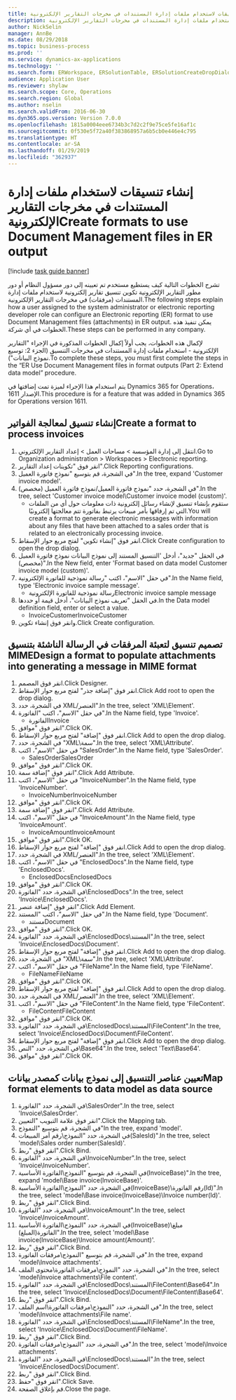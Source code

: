 ```yaml
---
title: إنشاء تنسيقات لاستخدام ملفات إدارة المستندات في مخرجات التقارير الإلكترونية
description: تشرح الخطوات التالية كيف يستطيع مستخدم تم تعيينه إلى دور مسؤول النظام أو دور مطور التقارير الإلكترونية تكوين تنسيق تقارير إلكترونية لاستخدام ملفات إدارة المستندات في مخرجات التقارير الإلكترونية.
author: NickSelin
manager: AnnBe
ms.date: 08/29/2018
ms.topic: business-process
ms.prod: ''
ms.service: dynamics-ax-applications
ms.technology: ''
ms.search.form: ERWorkspace, ERSolutionTable, ERSolutionCreateDropDialog, EROperationDesigner, ERComponentTypeDropDialog
audience: Application User
ms.reviewer: shylaw
ms.search.scope: Core, Operations
ms.search.region: Global
ms.author: nselin
ms.search.validFrom: 2016-06-30
ms.dyn365.ops.version: Version 7.0.0
ms.openlocfilehash: 1815a0004eee6734b3c7d2c2f9e75ce5fe16af1c
ms.sourcegitcommit: 0f530e5f72a40f383868957a6b5cb0e446e4c795
ms.translationtype: HT
ms.contentlocale: ar-SA
ms.lasthandoff: 01/29/2019
ms.locfileid: "362937"
---
```

# <a name="create-formats-to-use-document-management-files-in-er-output"></a><span data-ttu-id="7bccf-103">إنشاء تنسيقات لاستخدام ملفات إدارة المستندات في مخرجات التقارير الإلكترونية</span><span class="sxs-lookup"><span data-stu-id="7bccf-103">Create formats to use Document Management files in ER output</span></span>

[!include [task guide banner](../../includes/task-guide-banner.md)]

<span data-ttu-id="7bccf-104">تشرح الخطوات التالية كيف يستطيع مستخدم تم تعيينه إلى دور مسؤول النظام أو دور مطور التقارير الإلكترونية تكوين تنسيق تقارير إلكترونية لاستخدام ملفات إدارة المستندات (مرفقات) في مخرجات التقارير الإلكترونية.</span><span class="sxs-lookup"><span data-stu-id="7bccf-104">The following steps explain how a user assigned to the system administrator or electronic reporting developer role can configure an Electronic reporting (ER) format to use Document Management files (attachments) in ER output.</span></span> <span data-ttu-id="7bccf-105">يمكن تنفيذ هذه الخطوات في أي شركة.</span><span class="sxs-lookup"><span data-stu-id="7bccf-105">These steps can be performed in any company.</span></span>

<span data-ttu-id="7bccf-106">لإكمال هذه الخطوات، يجب أولاً إكمال الخطوات المذكورة في الإجراء "التقارير الإلكترونية - استخدام ملفات إدارة المستندات في مخرجات التنسيق (الجزء 2: توسيع نموذج البيانات").</span><span class="sxs-lookup"><span data-stu-id="7bccf-106">To complete these steps, you must first complete the steps in the “ER Use Document Management files in format outputs (Part 2: Extend data model” procedure.</span></span>

<span data-ttu-id="7bccf-107">يتم استخدام هذا الإجراء لميزة تمت إضافتها في Dynamics 365 for Operations، الإصدار 1611.</span><span class="sxs-lookup"><span data-stu-id="7bccf-107">This procedure is for a feature that was added in Dynamics 365 for Operations version 1611.</span></span>


## <a name="create-a-format-to-process-invoices"></a><span data-ttu-id="7bccf-108">إنشاء تنسيق لمعالجة الفواتير</span><span class="sxs-lookup"><span data-stu-id="7bccf-108">Create a format to process invoices</span></span>
1. <span data-ttu-id="7bccf-109">انتقل إلى إدارة المؤسسة > مساحات العمل‬ > إعداد التقارير الإلكتروني‬.</span><span class="sxs-lookup"><span data-stu-id="7bccf-109">Go to Organization administration > Workspaces > Electronic reporting.</span></span>
2. <span data-ttu-id="7bccf-110">انقر فوق "تكوينات إعداد التقارير‬".</span><span class="sxs-lookup"><span data-stu-id="7bccf-110">Click Reporting configurations.</span></span>
3. <span data-ttu-id="7bccf-111">في الشجرة، قم بتوسيع "نموذج فاتورة العميل".</span><span class="sxs-lookup"><span data-stu-id="7bccf-111">In the tree, expand 'Customer invoice model'.</span></span>
4. <span data-ttu-id="7bccf-112">في الشجرة، حدد "نموذج فاتورة العميل‬/نموذج فاتورة العميل‬ (مخصص)".</span><span class="sxs-lookup"><span data-stu-id="7bccf-112">In the tree, select 'Customer invoice model\Customer invoice model (custom)'.</span></span>
    * <span data-ttu-id="7bccf-113">ستقوم بإنشاء تنسيق لإنشاء رسائل إلكترونية ذات معلومات حول أي من الملفات التي تم إرفاقها بأمر مبيعات يرتبط بفاتورة تتم معالجتها إلكترونيًا.</span><span class="sxs-lookup"><span data-stu-id="7bccf-113">You will create a format to generate electronic messages with information about any files that have been attached to a sales order that is related to an electronically processing invoice.</span></span>  
5. <span data-ttu-id="7bccf-114">انقر فوق "إنشاء تكوين" لفتح مربع حوار الإسقاط‬.</span><span class="sxs-lookup"><span data-stu-id="7bccf-114">Click Create configuration to open the drop dialog.</span></span>
6. <span data-ttu-id="7bccf-115">في الحقل "جديد"، أدخل 'التنسيق المستند إلى نموذج البيانات نموذج فاتورة العميل (مخصص)".</span><span class="sxs-lookup"><span data-stu-id="7bccf-115">In the New field, enter 'Format based on data model Customer invoice model (custom)'.</span></span>
7. <span data-ttu-id="7bccf-116">في حقل "الاسم"، اكتب "رسالة نموذجية للفاتورة الإلكترونية".</span><span class="sxs-lookup"><span data-stu-id="7bccf-116">In the Name field, type 'Electronic invoice sample message'.</span></span>
    * <span data-ttu-id="7bccf-117">رسالة نموذجية للفاتورة الإلكترونية</span><span class="sxs-lookup"><span data-stu-id="7bccf-117">Electronic invoice sample message</span></span>  
8. <span data-ttu-id="7bccf-118">في الحقل "تعريف نموذج البيانات"، أدخل قيمة أو حددها.</span><span class="sxs-lookup"><span data-stu-id="7bccf-118">In the Data model definition field, enter or select a value.</span></span>
    * <span data-ttu-id="7bccf-119">InvoiceCustomer</span><span class="sxs-lookup"><span data-stu-id="7bccf-119">InvoiceCustomer</span></span>  
9. <span data-ttu-id="7bccf-120">وانقر فوق إنشاء تكوين.</span><span class="sxs-lookup"><span data-stu-id="7bccf-120">Click Create configuration.</span></span>

## <a name="design-a-format-to-populate-attachments-into-generating-a-message-in-mime-format"></a><span data-ttu-id="7bccf-121">تصميم تنسيق لتعبئة المرفقات في الرسالة الناشئة بتنسيق MIME</span><span class="sxs-lookup"><span data-stu-id="7bccf-121">Design a format to populate attachments into generating a message in MIME format</span></span>
1. <span data-ttu-id="7bccf-122">انقر فوق المصمم.</span><span class="sxs-lookup"><span data-stu-id="7bccf-122">Click Designer.</span></span>
2. <span data-ttu-id="7bccf-123">انقر فوق "إضافة جذر" لفتح مربع حوار الإسقاط‬.</span><span class="sxs-lookup"><span data-stu-id="7bccf-123">Click Add root to open the drop dialog.</span></span>
3. <span data-ttu-id="7bccf-124">في الشجرة، حدد XML/العنصر".</span><span class="sxs-lookup"><span data-stu-id="7bccf-124">In the tree, select 'XML\Element'.</span></span>
4. <span data-ttu-id="7bccf-125">في حقل "الاسم"، اكتب "الفاتورة".</span><span class="sxs-lookup"><span data-stu-id="7bccf-125">In the Name field, type 'Invoice'.</span></span>
    * <span data-ttu-id="7bccf-126">الفاتورة</span><span class="sxs-lookup"><span data-stu-id="7bccf-126">Invoice</span></span>  
5. <span data-ttu-id="7bccf-127">انقر فوق "موافق".</span><span class="sxs-lookup"><span data-stu-id="7bccf-127">Click OK.</span></span>
6. <span data-ttu-id="7bccf-128">انقر فوق "إضافة" لفتح مربع حوار الإسقاط‬.</span><span class="sxs-lookup"><span data-stu-id="7bccf-128">Click Add to open the drop dialog.</span></span>
7. <span data-ttu-id="7bccf-129">في الشجرة، حدد "XML\سمة".</span><span class="sxs-lookup"><span data-stu-id="7bccf-129">In the tree, select 'XML\Attribute'.</span></span>
8. <span data-ttu-id="7bccf-130">في حقل "الاسم"، اكتب "SalesOrder".</span><span class="sxs-lookup"><span data-stu-id="7bccf-130">In the Name field, type 'SalesOrder'.</span></span>
    * <span data-ttu-id="7bccf-131">SalesOrder</span><span class="sxs-lookup"><span data-stu-id="7bccf-131">SalesOrder</span></span>  
9. <span data-ttu-id="7bccf-132">انقر فوق "موافق".</span><span class="sxs-lookup"><span data-stu-id="7bccf-132">Click OK.</span></span>
10. <span data-ttu-id="7bccf-133">انقر فوق "إضافة سمة".</span><span class="sxs-lookup"><span data-stu-id="7bccf-133">Click Add Attribute.</span></span>
11. <span data-ttu-id="7bccf-134">في حقل "الاسم"، اكتب "InvoiceNumber".</span><span class="sxs-lookup"><span data-stu-id="7bccf-134">In the Name field, type 'InvoiceNumber'.</span></span>
    * <span data-ttu-id="7bccf-135">InvoiceNumber</span><span class="sxs-lookup"><span data-stu-id="7bccf-135">InvoiceNumber</span></span>  
12. <span data-ttu-id="7bccf-136">انقر فوق "موافق".</span><span class="sxs-lookup"><span data-stu-id="7bccf-136">Click OK.</span></span>
13. <span data-ttu-id="7bccf-137">انقر فوق "إضافة سمة".</span><span class="sxs-lookup"><span data-stu-id="7bccf-137">Click Add Attribute.</span></span>
14. <span data-ttu-id="7bccf-138">في حقل "الاسم"، اكتب "InvoiceAmount".</span><span class="sxs-lookup"><span data-stu-id="7bccf-138">In the Name field, type 'InvoiceAmount'.</span></span>
    * <span data-ttu-id="7bccf-139">InvoiceAmount</span><span class="sxs-lookup"><span data-stu-id="7bccf-139">InvoiceAmount</span></span>  
15. <span data-ttu-id="7bccf-140">انقر فوق "موافق".</span><span class="sxs-lookup"><span data-stu-id="7bccf-140">Click OK.</span></span>
16. <span data-ttu-id="7bccf-141">انقر فوق "إضافة" لفتح مربع حوار الإسقاط‬.</span><span class="sxs-lookup"><span data-stu-id="7bccf-141">Click Add to open the drop dialog.</span></span>
17. <span data-ttu-id="7bccf-142">في الشجرة، حدد XML/العنصر".</span><span class="sxs-lookup"><span data-stu-id="7bccf-142">In the tree, select 'XML\Element'.</span></span>
18. <span data-ttu-id="7bccf-143">في حقل "الاسم"، اكتب "EnclosedDocs".</span><span class="sxs-lookup"><span data-stu-id="7bccf-143">In the Name field, type 'EnclosedDocs'.</span></span>
    * <span data-ttu-id="7bccf-144">EnclosedDocs</span><span class="sxs-lookup"><span data-stu-id="7bccf-144">EnclosedDocs</span></span>  
19. <span data-ttu-id="7bccf-145">انقر فوق "موافق".</span><span class="sxs-lookup"><span data-stu-id="7bccf-145">Click OK.</span></span>
20. <span data-ttu-id="7bccf-146">في الشجرة، حدد "الفاتورة\EnclosedDocs‬".</span><span class="sxs-lookup"><span data-stu-id="7bccf-146">In the tree, select 'Invoice\EnclosedDocs'.</span></span>
21. <span data-ttu-id="7bccf-147">انقر فوق "إضافة عنصر".</span><span class="sxs-lookup"><span data-stu-id="7bccf-147">Click Add Element.</span></span>
22. <span data-ttu-id="7bccf-148">في حقل "الاسم"، اكتب "المستند".</span><span class="sxs-lookup"><span data-stu-id="7bccf-148">In the Name field, type 'Document'.</span></span>
    * <span data-ttu-id="7bccf-149">مستند</span><span class="sxs-lookup"><span data-stu-id="7bccf-149">Document</span></span>  
23. <span data-ttu-id="7bccf-150">انقر فوق "موافق".</span><span class="sxs-lookup"><span data-stu-id="7bccf-150">Click OK.</span></span>
24. <span data-ttu-id="7bccf-151">في الشجرة، حدد "الفاتورة\EnclosedDocs\المستند".</span><span class="sxs-lookup"><span data-stu-id="7bccf-151">In the tree, select 'Invoice\EnclosedDocs\Document'.</span></span>
25. <span data-ttu-id="7bccf-152">انقر فوق "إضافة" لفتح مربع حوار الإسقاط‬.</span><span class="sxs-lookup"><span data-stu-id="7bccf-152">Click Add to open the drop dialog.</span></span>
26. <span data-ttu-id="7bccf-153">في الشجرة، حدد "XML\سمة".</span><span class="sxs-lookup"><span data-stu-id="7bccf-153">In the tree, select 'XML\Attribute'.</span></span>
27. <span data-ttu-id="7bccf-154">في حقل "الاسم"، اكتب "FileName".</span><span class="sxs-lookup"><span data-stu-id="7bccf-154">In the Name field, type 'FileName'.</span></span>
    * <span data-ttu-id="7bccf-155">FileName</span><span class="sxs-lookup"><span data-stu-id="7bccf-155">FileName</span></span>  
28. <span data-ttu-id="7bccf-156">انقر فوق "موافق".</span><span class="sxs-lookup"><span data-stu-id="7bccf-156">Click OK.</span></span>
29. <span data-ttu-id="7bccf-157">انقر فوق "إضافة" لفتح مربع حوار الإسقاط‬.</span><span class="sxs-lookup"><span data-stu-id="7bccf-157">Click Add to open the drop dialog.</span></span>
30. <span data-ttu-id="7bccf-158">في الشجرة، حدد XML/العنصر".</span><span class="sxs-lookup"><span data-stu-id="7bccf-158">In the tree, select 'XML\Element'.</span></span>
31. <span data-ttu-id="7bccf-159">في حقل "الاسم"، اكتب "FileContent".</span><span class="sxs-lookup"><span data-stu-id="7bccf-159">In the Name field, type 'FileContent'.</span></span>
    * <span data-ttu-id="7bccf-160">FileContent</span><span class="sxs-lookup"><span data-stu-id="7bccf-160">FileContent</span></span>  
32. <span data-ttu-id="7bccf-161">انقر فوق "موافق".</span><span class="sxs-lookup"><span data-stu-id="7bccf-161">Click OK.</span></span>
33. <span data-ttu-id="7bccf-162">في الشجرة، حدد "الفاتورة\EnclosedDocs\المستند\FileContent".</span><span class="sxs-lookup"><span data-stu-id="7bccf-162">In the tree, select 'Invoice\EnclosedDocs\Document\FileContent'.</span></span>
34. <span data-ttu-id="7bccf-163">انقر فوق "إضافة" لفتح مربع حوار الإسقاط‬.</span><span class="sxs-lookup"><span data-stu-id="7bccf-163">Click Add to open the drop dialog.</span></span>
35. <span data-ttu-id="7bccf-164">في الشجرة، حدد "النص\Base64".</span><span class="sxs-lookup"><span data-stu-id="7bccf-164">In the tree, select 'Text\Base64'.</span></span>
36. <span data-ttu-id="7bccf-165">انقر فوق "موافق".</span><span class="sxs-lookup"><span data-stu-id="7bccf-165">Click OK.</span></span>

## <a name="map-format-elements-to-data-model-as-data-source"></a><span data-ttu-id="7bccf-166">تعيين عناصر التنسيق إلى نموذج بيانات كمصدر بيانات</span><span class="sxs-lookup"><span data-stu-id="7bccf-166">Map format elements to data model as data source</span></span>
1. <span data-ttu-id="7bccf-167">في الشجرة، حدد "الفاتورة‬\SalesOrder‬".</span><span class="sxs-lookup"><span data-stu-id="7bccf-167">In the tree, select 'Invoice\SalesOrder'.</span></span>
2. <span data-ttu-id="7bccf-168">انقر فوق علامة التبويب "التعيين".</span><span class="sxs-lookup"><span data-stu-id="7bccf-168">Click the Mapping tab.</span></span>
3. <span data-ttu-id="7bccf-169">في الشجرة، قم بتوسيع "النموذج"</span><span class="sxs-lookup"><span data-stu-id="7bccf-169">In the tree, expand 'model'.</span></span>
4. <span data-ttu-id="7bccf-170">في الشجرة، حدد "النموذج\رقم أمر المبيعات(SalesId)".</span><span class="sxs-lookup"><span data-stu-id="7bccf-170">In the tree, select 'model\Sales order number(SalesId)'.</span></span>
5. <span data-ttu-id="7bccf-171">انقر فوق "ربط".</span><span class="sxs-lookup"><span data-stu-id="7bccf-171">Click Bind.</span></span>
6. <span data-ttu-id="7bccf-172">في الشجرة، حدد "الفاتورة\InvoiceNumber".</span><span class="sxs-lookup"><span data-stu-id="7bccf-172">In the tree, select 'Invoice\InvoiceNumber'.</span></span>
7. <span data-ttu-id="7bccf-173">في الشجرة، قم بتوسيع "النموذج\الفاتورة الأساسية‬(InvoiceBase)".</span><span class="sxs-lookup"><span data-stu-id="7bccf-173">In the tree, expand 'model\Base invoice(InvoiceBase)'.</span></span>
8. <span data-ttu-id="7bccf-174">في الشجرة، حدد "النموذج\الفاتورة الأساسية(InvoiceBase)\رقم الفاتورة(Id)".</span><span class="sxs-lookup"><span data-stu-id="7bccf-174">In the tree, select 'model\Base invoice(InvoiceBase)\Invoice number(Id)'.</span></span>
9. <span data-ttu-id="7bccf-175">انقر فوق "ربط".</span><span class="sxs-lookup"><span data-stu-id="7bccf-175">Click Bind.</span></span>
10. <span data-ttu-id="7bccf-176">في الشجرة، حدد "الفاتورة\InvoiceAmount".</span><span class="sxs-lookup"><span data-stu-id="7bccf-176">In the tree, select 'Invoice\InvoiceAmount'.</span></span>
11. <span data-ttu-id="7bccf-177">في الشجرة، حدد "النموذج\الفاتورة الأساسية(InvoiceBase)\مبلغ الفاتورة(المبلغ)".</span><span class="sxs-lookup"><span data-stu-id="7bccf-177">In the tree, select 'model\Base invoice(InvoiceBase)\Invoice amount(Amount)'.</span></span>
12. <span data-ttu-id="7bccf-178">انقر فوق "ربط".</span><span class="sxs-lookup"><span data-stu-id="7bccf-178">Click Bind.</span></span>
13. <span data-ttu-id="7bccf-179">في الشجرة، قم بتوسيع "النموذج\مرفقات الفاتورة".</span><span class="sxs-lookup"><span data-stu-id="7bccf-179">In the tree, expand 'model\Invoice attachments'.</span></span>
14. <span data-ttu-id="7bccf-180">في الشجرة، حدد "النموذج\مرفقات الفاتورة\محتوى الملف".</span><span class="sxs-lookup"><span data-stu-id="7bccf-180">In the tree, select 'model\Invoice attachments\File content'.</span></span>
15. <span data-ttu-id="7bccf-181">في الشجرة، حدد "الفاتورة\EnclosedDocs\المستند\FileContent\Base64".</span><span class="sxs-lookup"><span data-stu-id="7bccf-181">In the tree, select 'Invoice\EnclosedDocs\Document\FileContent\Base64'.</span></span>
16. <span data-ttu-id="7bccf-182">انقر فوق "ربط".</span><span class="sxs-lookup"><span data-stu-id="7bccf-182">Click Bind.</span></span>
17. <span data-ttu-id="7bccf-183">في الشجرة، حدد "النموذج\مرفقات الفاتورة\اسم الملف‬".</span><span class="sxs-lookup"><span data-stu-id="7bccf-183">In the tree, select 'model\Invoice attachments\File name'.</span></span>
18. <span data-ttu-id="7bccf-184">في الشجرة، حدد "الفاتورة\EnclosedDocs\المستند\FileName".</span><span class="sxs-lookup"><span data-stu-id="7bccf-184">In the tree, select 'Invoice\EnclosedDocs\Document\FileName'.</span></span>
19. <span data-ttu-id="7bccf-185">انقر فوق "ربط".</span><span class="sxs-lookup"><span data-stu-id="7bccf-185">Click Bind.</span></span>
20. <span data-ttu-id="7bccf-186">في الشجرة، حدد "النموذج\مرفقات الفاتورة".</span><span class="sxs-lookup"><span data-stu-id="7bccf-186">In the tree, select 'model\Invoice attachments'.</span></span>
21. <span data-ttu-id="7bccf-187">في الشجرة، حدد "الفاتورة\EnclosedDocs\المستند".</span><span class="sxs-lookup"><span data-stu-id="7bccf-187">In the tree, select 'Invoice\EnclosedDocs\Document'.</span></span>
22. <span data-ttu-id="7bccf-188">انقر فوق "ربط".</span><span class="sxs-lookup"><span data-stu-id="7bccf-188">Click Bind.</span></span>
23. <span data-ttu-id="7bccf-189">انقر فوق "حفظ".</span><span class="sxs-lookup"><span data-stu-id="7bccf-189">Click Save.</span></span>
24. <span data-ttu-id="7bccf-190">قم بإغلاق الصفحة.</span><span class="sxs-lookup"><span data-stu-id="7bccf-190">Close the page.</span></span>

